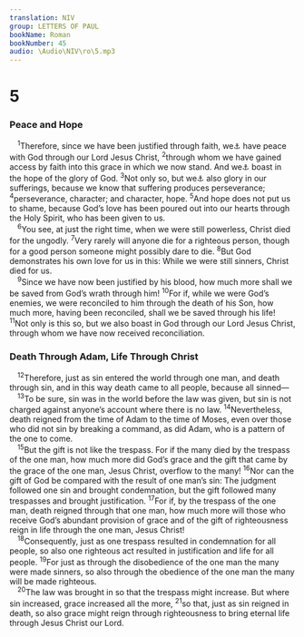 ```yaml
---
translation: NIV
group: LETTERS OF PAUL
bookName: Roman 
bookNumber: 45
audio: \Audio\NIV\ro\5.mp3
---
```


<div class="title"><h1>5</h1><h3>Peace and Hope </h3></div>
<span class="verse ro_5_1"> <sup>1</sup>Therefore, since we have been justified through faith, we<a data-toggle="tooltip" data-placement="bottom" title="Many manuscripts let us">⚓</a> have peace with God through our Lord Jesus Christ, </span>
<span class="verse ro_5_2"><sup>2</sup>through whom we have gained access by faith into this grace in which we now stand. And we<a data-toggle="tooltip" data-placement="bottom" title="Or let us">⚓</a> boast in the hope of the glory of God. </span>
<span class="verse ro_5_3"><sup>3</sup>Not only so, but we<a data-toggle="tooltip" data-placement="bottom" title="Or let us">⚓</a> also glory in our sufferings, because we know that suffering produces perseverance; </span>
<span class="verse ro_5_4"><sup>4</sup>perseverance, character; and character, hope. </span>
<span class="verse ro_5_5"><sup>5</sup>And hope does not put us to shame, because God’s love has been poured out into our hearts through the Holy Spirit, who has been given to us. <br/></span>
<span class="verse ro_5_6"> <sup>6</sup>You see, at just the right time, when we were still powerless, Christ died for the ungodly. </span>
<span class="verse ro_5_7"><sup>7</sup>Very rarely will anyone die for a righteous person, though for a good person someone might possibly dare to die. </span>
<span class="verse ro_5_8"><sup>8</sup>But God demonstrates his own love for us in this: While we were still sinners, Christ died for us. <br/></span>
<span class="verse ro_5_9"> <sup>9</sup>Since we have now been justified by his blood, how much more shall we be saved from God’s wrath through him! </span>
<span class="verse ro_5_10"><sup>10</sup>For if, while we were God’s enemies, we were reconciled to him through the death of his Son, how much more, having been reconciled, shall we be saved through his life! </span>
<span class="verse ro_5_11"><sup>11</sup>Not only is this so, but we also boast in God through our Lord Jesus Christ, through whom we have now received reconciliation. <br/></span>
<div class="title"><h3>Death Through Adam, Life Through Christ </h3></div>
<span class="verse ro_5_12"> <sup>12</sup>Therefore, just as sin entered the world through one man, and death through sin, and in this way death came to all people, because all sinned— <br/></span>
<span class="verse ro_5_13"> <sup>13</sup>To be sure, sin was in the world before the law was given, but sin is not charged against anyone’s account where there is no law. </span>
<span class="verse ro_5_14"><sup>14</sup>Nevertheless, death reigned from the time of Adam to the time of Moses, even over those who did not sin by breaking a command, as did Adam, who is a pattern of the one to come. <br/></span>
<span class="verse ro_5_15"> <sup>15</sup>But the gift is not like the trespass. For if the many died by the trespass of the one man, how much more did God’s grace and the gift that came by the grace of the one man, Jesus Christ, overflow to the many! </span>
<span class="verse ro_5_16"><sup>16</sup>Nor can the gift of God be compared with the result of one man’s sin: The judgment followed one sin and brought condemnation, but the gift followed many trespasses and brought justification. </span>
<span class="verse ro_5_17"><sup>17</sup>For if, by the trespass of the one man, death reigned through that one man, how much more will those who receive God’s abundant provision of grace and of the gift of righteousness reign in life through the one man, Jesus Christ! <br/></span>
<span class="verse ro_5_18"> <sup>18</sup>Consequently, just as one trespass resulted in condemnation for all people, so also one righteous act resulted in justification and life for all people. </span>
<span class="verse ro_5_19"><sup>19</sup>For just as through the disobedience of the one man the many were made sinners, so also through the obedience of the one man the many will be made righteous. <br/></span>
<span class="verse ro_5_20"> <sup>20</sup>The law was brought in so that the trespass might increase. But where sin increased, grace increased all the more, </span>
<span class="verse ro_5_21"><sup>21</sup>so that, just as sin reigned in death, so also grace might reign through righteousness to bring eternal life through Jesus Christ our Lord. <br/></span>
